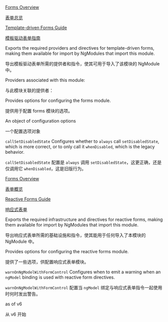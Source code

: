 [Forms Overview](/guide/forms-overview)

[表单总览](/guide/forms-overview)

[Template-driven Forms Guide](/guide/forms)

[模板驱动表单指南](/guide/forms)

Exports the required providers and directives for template-driven forms,
making them available for import by NgModules that import this module.

导出模板驱动表单所需的提供者和指令，使其可用于导入了该模块的 NgModule 中。

Providers associated with this module:

与此模块关联的提供者：

Provides options for configuring the forms module.

提供用于配置 forms 模块的选项。

An object of configuration options

一个配置选项对象

`callSetDisabledState` Configures whether to `always` call `setDisabledState`, which is more
correct, or to only call it `whenDisabled`, which is the legacy behavior.

`callSetDisabledState` 配置是 `always` 调用 `setDisabledState`，这更正确，还是仅调用它 `whenDisabled`，这是旧版行为。

[Forms Overview](guide/forms-overview)

[表单概览](guide/forms-overview)

[Reactive Forms Guide](guide/reactive-forms)

[响应式表单](/guide/reactive-forms)

Exports the required infrastructure and directives for reactive forms,
making them available for import by NgModules that import this module.

导出响应式表单所需的基础设施和指令，使其能用于任何导入了本模块的 NgModule 中。

Provides options for configuring the reactive forms module.

提供了一些选项，供配置响应式表单模块。

`warnOnNgModelWithFormControl` Configures when to emit a warning when an `ngModel`
binding is used with reactive form directives.

`warnOnNgModelWithFormControl` 配置当 `ngModel` 绑定与响应式表单指令一起使用时何时发出警告。

as of v6

从 v6 开始